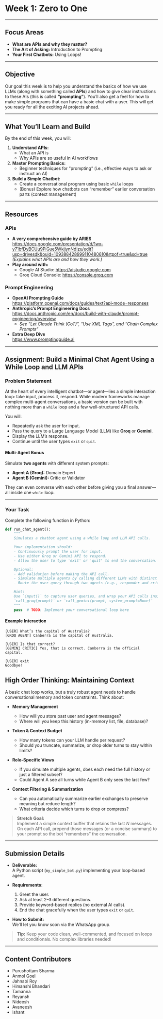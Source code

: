 # Week 1: Zero to One

---

## Focus Areas
- **What are APIs and why they matter?**  
- **The Art of Asking:** Introduction to Prompting  
- **Your First Chatbots:** Using Loops!

---

## Objective
Our goal this week is to help you understand the basics of how we use LLMs (along with something called **APIs**) and how to give clear instructions to these AIs (this is called **“prompting”**). You’ll also get a feel for how to make simple programs that can have a basic chat with a user. This will get you ready for all the exciting AI projects ahead.

---

## What You’ll Learn and Build
By the end of this week, you will:
1. **Understand APIs:**  
   - What an API is  
   - Why APIs are so useful in AI workflows  
2. **Master Prompting Basics:**  
   - Beginner techniques for “prompting” (i.e., effective ways to ask or instruct an AI)  
3. **Build a Simple Chatbot:**  
   - Create a conversational program using basic `while` loops  
   - (Bonus) Explore how chatbots can “remember” earlier conversation parts (context management)

---

## Resources

### APIs
- **A very comprehensive guide by ARIES**  
  <https://docs.google.com/presentation/d/1wx-y71bfDyBCUu9PiGue5WkijynNdIzu/edit?usp=drivesdk&ouid=109388428999110480610&rtpof=true&sd=true>  
  *(Explains what APIs are and how they work.)*  
- **Play around with:**  
  - Google AI Studio: <https://aistudio.google.com>  
  - Groq Cloud Console: <https://console.groq.com>  

### Prompt Engineering
- **OpenAI Prompting Guide**  
  <https://platform.openai.com/docs/guides/text?api-mode=responses>  
- **Anthropic’s Prompt Engineering Docs**  
  <https://docs.anthropic.com/en/docs/build-with-claude/prompt-engineering/overview>  
  - *See “Let Claude Think (CoT)”, “Use XML Tags”, and “Chain Complex Prompts”*  
- **Extra Deep Dive**  
  <https://www.promptingguide.ai>  

---

## Assignment: Build a Minimal Chat Agent Using a While Loop and LLM APIs

### Problem Statement
At the heart of every intelligent chatbot—or agent—lies a simple interaction loop: take input, process it, respond. While modern frameworks manage complex multi-agent conversations, a basic version can be built with nothing more than a `while` loop and a few well-structured API calls.

You will:
- Repeatedly ask the user for input.  
- Pass the query to a Large Language Model (LLM) like **Groq** or **Gemini**.  
- Display the LLM’s response.  
- Continue until the user types `exit` or `quit`.

#### Multi-Agent Bonus
Simulate **two agents** with different system prompts:
- **Agent A (Groq):** Domain Expert  
- **Agent B (Gemini):** Critic or Validator  

They can even converse with each other before giving you a final answer—all inside one `while` loop.

---

### Your Task
Complete the following function in Python:

```python
def run_chat_agent():
    """
    Simulates a chatbot agent using a while loop and LLM API calls.

    Your implementation should:
    - Continuously prompt the user for input.
    - Use either Groq or Gemini API to respond.
    - Allow the user to type 'exit' or 'quit' to end the conversation.

    Optional:
    - Add validation before making the API call.
    - Simulate multiple agents by calling different LLMs with distinct system prompts.
    - Route the user query through two agents (e.g., responder and critic).

    Hint:
    Use `input()` to capture user queries, and wrap your API calls inside functions like:
    `call_groq(prompt)` or `call_gemini(prompt, system_prompt=None)`
    """
    pass  # TODO: Implement your conversational loop here
```

#### Example Interaction
```text
[USER] What’s the capital of Australia?  
[GROQ AGENT] Canberra is the capital of Australia.

[USER] Is that correct?  
[GEMINI CRITIC] Yes, that is correct. Canberra is the official capital.

[USER] exit  
Goodbye!
```

## High Order Thinking: Maintaining Context

A basic chat loop works, but a truly robust agent needs to handle conversational memory and token constraints. Think about:

- **Memory Management**  
  - How will you store past user and agent messages?  
  - Where will you keep this history (in-memory list, file, database)?  

- **Token & Context Budget**  
  - How many tokens can your LLM handle per request?  
  - Should you truncate, summarize, or drop older turns to stay within limits?  

- **Role-Specific Views**  
  - If you simulate multiple agents, does each need the full history or just a filtered subset?  
  - Could Agent A see all turns while Agent B only sees the last few?  

- **Context Filtering & Summarization**  
  - Can you automatically summarize earlier exchanges to preserve meaning but reduce length?  
  - What criteria decide which turns to drop or compress?

> **Stretch Goal:**  
> Implement a simple context buffer that retains the last _N_ messages. On each API call, prepend those messages (or a concise summary) to your prompt so the bot “remembers” the conversation.

---

## Submission Details

- **Deliverable:**  
  A Python script (`my_simple_bot.py`) implementing your loop-based agent.

- **Requirements:**  
  1. Greet the user.  
  2. Ask at least 2–3 different questions.  
  3. Provide keyword-based replies (no external AI calls).  
  4. End the chat gracefully when the user types `exit` or `quit`.

- **How to Submit:**  
  We'll let you know soon via the WhatsApp group.

> **Tip:** Keep your code clean, well-commented, and focused on loops and conditionals. No complex libraries needed!

---

## Content Contributors

- Purushottam Sharma  
- Anmol Goel  
- Jahnabi Roy  
- Himanshi Bhandari  
- Tamanna  
- Reyansh  
- Nideesh  
- Avaneesh  
- Ishant  
